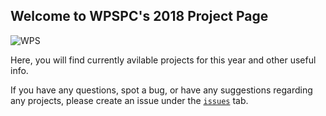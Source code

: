 ## **Welcome to WPSPC's 2018 Project Page**

![WPS][WPS_Logo]

Here, you will find currently avilable projects for this year and other useful info.

If you have any questions, spot a bug, or have any suggestions regarding any projects, please create an issue under the [`issues`](https://github.com/WPS-Programming-Club/projects_2018/issues) tab.


[WPS_Logo]:https://pbs.twimg.com/profile_images/497383686312964096/yNaTp0ht_400x400.jpeg
